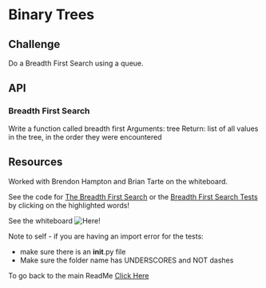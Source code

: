 # Binary Trees

## Challenge

Do a Breadth First Search using a queue.

## API

### Breadth First Search

Write a function called breadth first
Arguments: tree
Return: list of all values in the tree, in the order they were encountered

## Resources

Worked with Brendon Hampton and Brian Tarte on the whiteboard.

See the code for [The Breadth First Search](/code_challenges/breadth_first/tree_breadth_first.py) or the [Breadth First Search Tests](/code_challenges/breadth_first/test_tree_breadth_first.py) by clicking on the highlighted words!

See the whiteboard ![Here!](/python/code_challenges/breadth_first/CC17.drawio)

Note to self - if you are having an import error for the tests:
- make sure there is an __init__.py file
- Make sure the folder name has UNDERSCORES and NOT dashes

To go back to the main ReadMe [Click Here](../../README.md)

